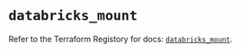 # `databricks_mount`

Refer to the Terraform Registory for docs: [`databricks_mount`](https://registry.terraform.io/providers/databricks/databricks/1.32.0/docs/resources/mount).
